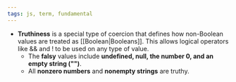 ```yaml
---
tags: js, term, fundamental
---
```


- **Truthiness** is a special type of coercion that defines how non-Boolean values are treated as [[Boolean|Booleans]]. This allows logical operators like && and ! to be used on any type of value.
	- The **falsy** values include **undefined, null, the number 0, and an empty string ("")**.
	- All **nonzero numbers** and **nonempty strings** are truthy.
